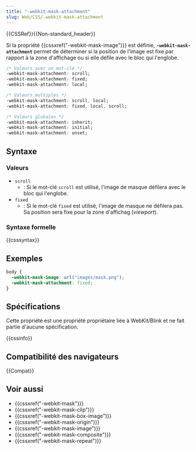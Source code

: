 ```yaml
---
title: "-webkit-mask-attachment"
slug: Web/CSS/-webkit-mask-attachment
---
```


{{CSSRef}}{{Non-standard_header}}

Si la propriété {{cssxref("-webkit-mask-image")}} est définie, **`-webkit-mask-attachment`** permet de déterminer si la position de l'image est fixe par rapport à la zone d'affichage ou si elle défile avec le bloc qui l'englobe.

```css
/* Valeurs avec un mot-clé */
-webkit-mask-attachment: scroll;
-webkit-mask-attachment: fixed;
-webkit-mask-attachment: local;

/* Valeurs multiples */
-webkit-mask-attachment: scroll, local;
-webkit-mask-attachment: fixed, local, scroll;

/* Valeurs globales */
-webkit-mask-attachment: inherit;
-webkit-mask-attachment: initial;
-webkit-mask-attachment: unset;
```

## Syntaxe

### Valeurs

- `scroll`
  - : Si le mot-clé `scroll` est utilisé, l'image de masque défilera avec le bloc qui l'englobe.
- `fixed`
  - : Si le mot-clé `fixed` est utilisé, l'image de masque ne défilera pas. Sa position sera fixe pour la zone d'affichag (_viewport_).

### Syntaxe formelle

{{csssyntax}}

## Exemples

```css
body {
  -webkit-mask-image: url("images/mask.png");
  -webkit-mask-attachment: fixed;
}
```

## Spécifications

Cette propriété est une propriété propriétaire liée à WebKit/Blink et ne fait partie d'aucune spécification.

{{cssinfo}}

## Compatibilité des navigateurs

{{Compat}}

## Voir aussi

- {{cssxref("-webkit-mask")}}
- {{cssxref("-webkit-mask-clip")}}
- {{cssxref("-webkit-mask-box-image")}}
- {{cssxref("-webkit-mask-origin")}}
- {{cssxref("-webkit-mask-image")}}
- {{cssxref("-webkit-mask-composite")}}
- {{cssxref("-webkit-mask-repeat")}}
